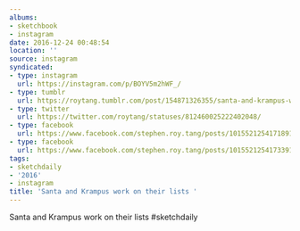 ```yaml
---
albums:
- sketchbook
- instagram
date: 2016-12-24 00:48:54
location: ''
source: instagram
syndicated:
- type: instagram
  url: https://instagram.com/p/BOYV5m2hWF_/
- type: tumblr
  url: https://roytang.tumblr.com/post/154871326355/santa-and-krampus-work-on-their-lists-sketchdaily
- type: twitter
  url: https://twitter.com/roytang/statuses/812460025222402048/
- type: facebook
  url: https://www.facebook.com/stephen.roy.tang/posts/10155212541718912:0
- type: facebook
  url: https://www.facebook.com/stephen.roy.tang/posts/10155212541733912
tags:
- sketchdaily
- '2016'
- instagram
title: 'Santa and Krampus work on their lists '
---
```


Santa and Krampus work on their lists #sketchdaily